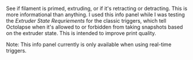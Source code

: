 See if filament is primed, extruding, or if it's retracting or detracting.  This is more informational than anything.  I used this info panel while I was testing the *Extruder State Requriements* for the classic triggers, which tell Octolapse when it's allowed to or forbidden from taking snapshots based on the extruder state.  This is intended to improve print quality.

Note:  This info panel currently is only available when using real-time triggers.
